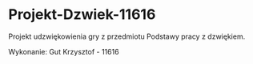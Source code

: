 # Projekt-Dzwiek-11616

Projekt udzwiękowienia gry z przedmiotu Podstawy pracy z dzwiękiem.

Wykonanie:
Gut Krzysztof - 11616
